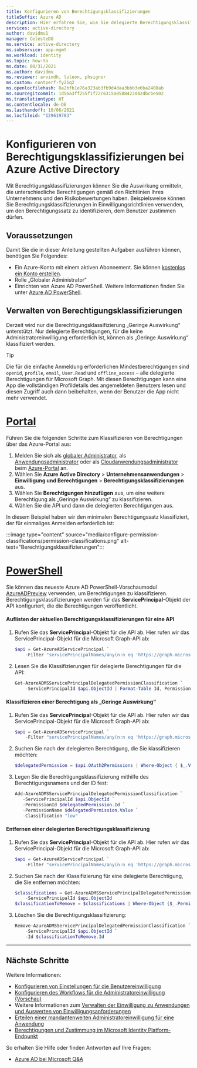 ```yaml
---
title: Konfigurieren von Berechtigungsklassifizierungen
titleSuffix: Azure AD
description: Hier erfahren Sie, wie Sie delegierte Berechtigungsklassifizierungen verwalten können.
services: active-directory
author: davidmu1
manager: CelesteDG
ms.service: active-directory
ms.subservice: app-mgmt
ms.workload: identity
ms.topic: how-to
ms.date: 08/31/2021
ms.author: davidmu
ms.reviewer: arvindh, luleon, phsignor
ms.custom: contperf-fy21q2
ms.openlocfilehash: 8a2bfb1e76a323ab3fb9d4daa3bbb3e6ba2408ab
ms.sourcegitcommit: 1d56a3ff255f1f72c6315a0588422842dbcbe502
ms.translationtype: HT
ms.contentlocale: de-DE
ms.lasthandoff: 10/06/2021
ms.locfileid: "129619783"
---
```

# <a name="configure-permission-classifications-with-azure-active-directory"></a>Konfigurieren von Berechtigungsklassifizierungen bei Azure Active Directory

Mit Berechtigungsklassifizierungen können Sie die Auswirkung ermitteln, die unterschiedliche Berechtigungen gemäß den Richtlinien Ihres Unternehmens und den Risikobewertungen haben. Beispielsweise können Sie Berechtigungsklassifizierungen in Einwilligungsrichtlinien verwenden, um den Berechtigungssatz zu identifizieren, dem Benutzer zustimmen dürfen.

## <a name="prerequisites"></a>Voraussetzungen

Damit Sie die in dieser Anleitung gestellten Aufgaben ausführen können, benötigen Sie Folgendes:

- Ein Azure-Konto mit einem aktiven Abonnement. Sie können [kostenlos ein Konto erstellen](https://azure.microsoft.com/free/?WT.mc_id=A261C142F).
- Rolle „Globaler Administrator“
- Einrichten von Azure AD PowerShell. Weitere Informationen finden Sie unter [Azure AD PowerShell](/powershell/azure/).

## <a name="manage-permission-classifications"></a>Verwalten von Berechtigungsklassifizierungen

Derzeit wird nur die Berechtigungsklassifizierung „Geringe Auswirkung“ unterstützt. Nur delegierte Berechtigungen, für die keine Administratoreinwilligung erforderlich ist, können als „Geringe Auswirkung“ klassifiziert werden.

> [!TIP]
> Die für die einfache Anmeldung erforderlichen Mindestberechtigungen sind `openid`, `profile`, `email`, `User.Read` und `offline_access` – alle delegierte Berechtigungen für Microsoft Graph. Mit diesen Berechtigungen kann eine App die vollständigen Profildetails des angemeldeten Benutzers lesen und diesen Zugriff auch dann beibehalten, wenn der Benutzer die App nicht mehr verwendet.

# <a name="portal"></a>[Portal](#tab/azure-portal)

Führen Sie die folgenden Schritte zum Klassifizieren von Berechtigungen über das Azure-Portal aus:

1. Melden Sie sich als [globaler Administrator](../roles/permissions-reference.md#global-administrator), als [Anwendungsadministrator](../roles/permissions-reference.md#application-administrator) oder als [Cloudanwendungsadministrator](../roles/permissions-reference.md#cloud-application-administrator) beim [Azure-Portal](https://portal.azure.com) an.
1. Wählen Sie **Azure Active Directory** > **Unternehmensanwendungen** > **Einwilligung und Berechtigungen** > **Berechtigungsklassifizierungen** aus.
1. Wählen Sie **Berechtigungen hinzufügen** aus, um eine weitere Berechtigung als „Geringe Auswirkung“ zu klassifizieren.
1. Wählen Sie die API und dann die delegierten Berechtigungen aus.

In diesem Beispiel haben wir den minimalen Berechtigungssatz klassifiziert, der für einmaliges Anmelden erforderlich ist:

:::image type="content" source="media/configure-permission-classifications/permission-classifications.png" alt-text="Berechtigungsklassifizierungen":::

# <a name="powershell"></a>[PowerShell](#tab/azure-powershell)

Sie können das neueste Azure AD PowerShell-Vorschaumodul [AzureADPreview](/powershell/module/azuread/?preserve-view=true&view=azureadps-2.0-preview) verwenden, um Berechtigungen zu klassifizieren. Berechtigungsklassifizierungen werden für das **ServicePrincipal**-Objekt der API konfiguriert, die die Berechtigungen veröffentlicht.

#### <a name="list-the-current-permission-classifications-for-an-api"></a>Auflisten der aktuellen Berechtigungsklassifizierungen für eine API

1. Rufen Sie das **ServicePrincipal**-Objekt für die API ab. Hier rufen wir das ServicePrincipal-Objekt für die Microsoft Graph-API ab:

   ```powershell
   $api = Get-AzureADServicePrincipal `
       -Filter "servicePrincipalNames/any(n:n eq 'https://graph.microsoft.com')"
   ```

1. Lesen Sie die Klassifizierungen für delegierte Berechtigungen für die API:

   ```powershell
   Get-AzureADMSServicePrincipalDelegatedPermissionClassification `
       -ServicePrincipalId $api.ObjectId | Format-Table Id, PermissionName, Classification
   ```

#### <a name="classify-a-permission-as-low-impact"></a>Klassifizieren einer Berechtigung als „Geringe Auswirkung“

1. Rufen Sie das **ServicePrincipal**-Objekt für die API ab. Hier rufen wir das ServicePrincipal-Objekt für die Microsoft Graph-API ab:

   ```powershell
   $api = Get-AzureADServicePrincipal `
       -Filter "servicePrincipalNames/any(n:n eq 'https://graph.microsoft.com')"
   ```

1. Suchen Sie nach der delegierten Berechtigung, die Sie klassifizieren möchten:

   ```powershell
   $delegatedPermission = $api.OAuth2Permissions | Where-Object { $_.Value -eq "User.ReadBasic.All" }
   ```

1. Legen Sie die Berechtigungsklassifizierung mithilfe des Berechtigungsnamens und der ID fest:

   ```powershell
   Add-AzureADMSServicePrincipalDelegatedPermissionClassification `
      -ServicePrincipalId $api.ObjectId `
      -PermissionId $delegatedPermission.Id `
      -PermissionName $delegatedPermission.Value `
      -Classification "low"
   ```

#### <a name="remove-a-delegated-permission-classification"></a>Entfernen einer delegierten Berechtigungsklassifizierung

1. Rufen Sie das **ServicePrincipal**-Objekt für die API ab. Hier rufen wir das ServicePrincipal-Objekt für die Microsoft Graph-API ab:

   ```powershell
   $api = Get-AzureADServicePrincipal `
       -Filter "servicePrincipalNames/any(n:n eq 'https://graph.microsoft.com')"
   ```

1. Suchen Sie nach der Klassifizierung für eine delegierte Berechtigung, die Sie entfernen möchten:

   ```powershell
   $classifications = Get-AzureADMSServicePrincipalDelegatedPermissionClassification `
       -ServicePrincipalId $api.ObjectId
   $classificationToRemove = $classifications | Where-Object {$_.PermissionName -eq "User.ReadBasic.All"}
   ```

1. Löschen Sie die Berechtigungsklassifizierung:

   ```powershell
   Remove-AzureADMSServicePrincipalDelegatedPermissionClassification `
       -ServicePrincipalId $api.ObjectId `
       -Id $classificationToRemove.Id
   ```

---

## <a name="next-steps"></a>Nächste Schritte

Weitere Informationen:

* [Konfigurieren von Einstellungen für die Benutzereinwilligung](configure-user-consent.md)
* [Konfigurieren des Workflows für die Administratoreinwilligung (Vorschau)](configure-admin-consent-workflow.md)
* Weitere Informationen zum [Verwalten der Einwilligung zu Anwendungen und Auswerten von Einwilligungsanforderungen](manage-consent-requests.md)
* [Erteilen einer mandantenweiten Administratoreinwilligung für eine Anwendung](grant-admin-consent.md)
* [Berechtigungen und Zustimmung im Microsoft Identity Platform-Endpunkt](../develop/v2-permissions-and-consent.md)

So erhalten Sie Hilfe oder finden Antworten auf Ihre Fragen:

* [Azure AD bei Microsoft Q&A](/answers/topics/azure-active-directory.html)